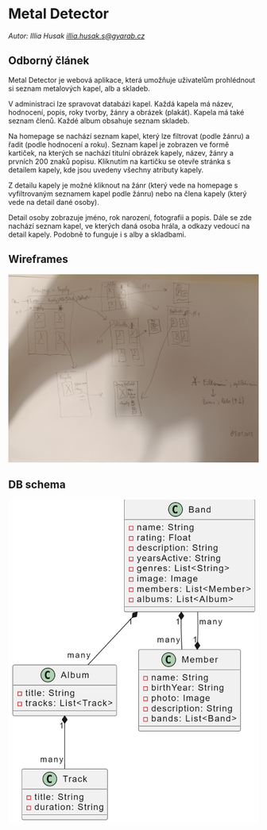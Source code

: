 # Metal Detector

*Autor: Illia Husak <illia.husak.s@gyarab.cz>*

## Odborný článek

Metal Detector je webová aplikace, která umožňuje uživatelům prohlédnout si seznam metalových kapel, alb a skladeb.

V administraci lze spravovat databázi kapel. Každá kapela má název, hodnocení, popis, roky tvorby, žánry a obrázek (plakát). Kapela má také seznam členů. Každé album obsahuje seznam skladeb.

Na homepage se nachází seznam kapel, který lze filtrovat (podle žánru) a řadit (podle hodnocení a roku). Seznam kapel je zobrazen ve formě kartiček, na kterých se nachází titulní obrázek kapely, název, žánry a prvních 200 znaků popisu. Kliknutím na kartičku se otevře stránka s detailem kapely, kde jsou uvedeny všechny atributy kapely.

Z detailu kapely je možné kliknout na žánr (který vede na homepage s vyfiltrovaným seznamem kapel podle žánru) nebo na člena kapely (který vede na detail dané osoby).

Detail osoby zobrazuje jméno, rok narození, fotografii a popis. Dále se zde nachází seznam kapel, ve kterých daná osoba hrála, a odkazy vedoucí na detail kapely. Podobně to funguje i s alby a skladbami.

## Wireframes

![wireframe](./wireframe.jpg)

## DB schema

![dbschema](./dbschema.jpg)
